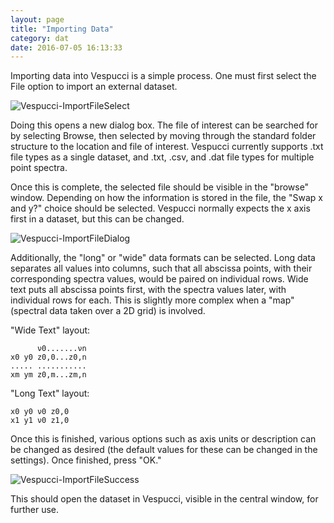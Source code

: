 ```yaml
---
layout: page
title: "Importing Data"
category: dat
date: 2016-07-05 16:13:33
---
```



Importing data into Vespucci is a simple process. One must first select the File option to import an external dataset.

![Vespucci-ImportFileSelect](http://vespucciproject.org/Vespucci-docs/img/ImportFile1.png)

Doing this opens a new dialog box. The file of interest can be searched for by selecting Browse, then selected by moving through the standard folder structure to the location and file of interest. Vespucci currently supports .txt file types as a single dataset, and .txt, .csv, and .dat file types for multiple point spectra.

Once this is complete, the selected file should be visible in the "browse" window. Depending on how the information is stored in the file, the "Swap x and y?" choice should be selected. Vespucci normally expects the x axis first in a dataset, but this can be changed.

![Vespucci-ImportFileDialog](http://vespucciproject.org/Vespucci-docs/img/ImportFile3.png)

Additionally, the "long" or "wide" data formats can be selected. Long data separates all values into columns, such that all abscissa points, with their corresponding spectra values, would be paired on individual rows. Wide text puts all abscissa points first, with the spectra values later, with individual rows for each. This is slightly more complex when a "map" (spectral data taken over a 2D grid) is involved. 

"Wide Text" layout:


```
      ν0.......νn
x0 y0 z0,0...z0,n
..... ...........
xm ym z0,m...zm,n
```


"Long Text" layout:


```
x0 y0 ν0 z0,0
x1 y1 ν0 z1,0
```



Once this is finished, various options such as axis units or description can be changed as desired (the default values for these can be changed in the settings). Once finished, press "OK."

![Vespucci-ImportFileSuccess](http://vespucciproject.org/Vespucci-docs/img/ImportFile4.png)

This should open the dataset in Vespucci, visible in the central window, for further use.
